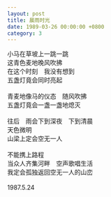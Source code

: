 ```yaml
---
layout: post
title: 晨雨时光
date: 1989-03-26 00:00:00 +0800
category: 3
---
```


小马在草坡上一跳一跳<br>
这青色麦地晚风吹拂<br>
在这个时刻　我没有想到<br>
五盏灯竟会同时亮起<br>
<br>
青麦地像马的仪态　随风吹拂<br>
五盏灯竟会一盏一盏地熄灭<br>
<br>
往后　雨会下到深夜　下到清晨<br>
天色微明<br>
山梁上定会空无一人<br>
<br>
不能携上路程<br>
当众人齐集河畔　空声歌唱生活<br>
我定会孤独返回空无一人的山峦<br>
<br>
1987.5.24